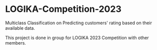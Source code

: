 # LOGIKA-Competition-2023

Multiclass Classification on Predicting customers' rating based on their available data.

This project is done in group for LOGIKA 2023 Competition with other members.
